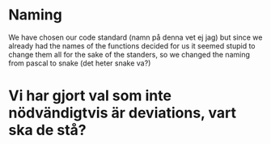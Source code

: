
# Naming
We have chosen our code standard (namn på denna vet ej jag) but since we already had the names of the functions decided for us it seemed stupid to change them all for the sake of the standers, so we changed the naming from pascal to snake (det heter snake va?)

# Vi har gjort val som inte nödvändigtvis är deviations, vart ska de stå?
